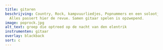 ```yaml
---
title: gitaren
beschrijving: Country, Rock, kampvuurliedjes, Popnummers en een solootje af en toe.
  Alles passert hier de revue. Samen gitaar spelen is opzwepend.
image: poprock.jpg
alt_text: groep die optreed op de nacht van den elentrik
instrumenten: gitaar
overlay: blackback
sort: c
---
```


